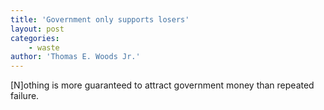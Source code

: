 ```yaml
---
title: 'Government only supports losers'
layout: post
categories:
    - waste
author: 'Thomas E. Woods Jr.'
---
```


\[N\]othing is more guaranteed to attract government money than repeated failure.